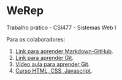 # WeRep

Trabalho prático - CSI477 - Sistemas Web I

Para os colaboradores: 

1. [Link para aprender Markdown-GitHub](https://guides.github.com/features/mastering-markdown/).
2. [Link para aprender Git](https://www.codecademy.com/learn/learn-git).
3. [Vídeo aula para aprender Git](https://www.youtube.com/watch?v=r63f51ce84A).
4. [Curso HTML, CSS, Javascript](https://www.coursera.org/learn/html-css-javascript-for-web-developers).
